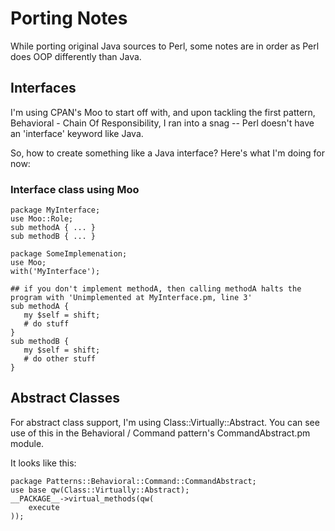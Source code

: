 # Porting Notes

While porting original Java sources to Perl, some notes are in order as Perl does OOP differently than Java.

## Interfaces

I'm using CPAN's Moo to start off with, and upon tackling the first pattern, Behavioral - Chain Of Responsibility, I ran into a snag -- Perl doesn't have an 'interface' keyword like Java.

So, how to create something like a Java interface?  Here's what I'm doing for now:

### Interface class using Moo

    package MyInterface;
    use Moo::Role;
    sub methodA { ... }
    sub methodB { ... }

    package SomeImplemenation;
    use Moo; 
    with('MyInterface');

    ## if you don't implement methodA, then calling methodA halts the program with 'Unimplemented at MyInterface.pm, line 3'
    sub methodA { 
       my $self = shift;
       # do stuff
    }
    sub methodB { 
       my $self = shift;
       # do other stuff
    }

## Abstract Classes

For abstract class support, I'm using Class::Virtually::Abstract.   You can see use of this in the Behavioral / Command pattern's CommandAbstract.pm module.

It looks like this:

	package Patterns::Behavioral::Command::CommandAbstract;
	use base qw(Class::Virtually::Abstract);
	__PACKAGE__->virtual_methods(qw(
		execute
	));
